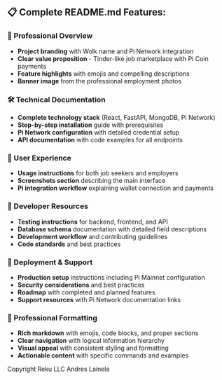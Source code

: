 

## **📋 Complete README.md Features:**

### **🎯 Professional Overview**
- **Project branding** with Wolk name and Pi Network integration
- **Clear value proposition** - Tinder-like job marketplace with Pi Coin payments
- **Feature highlights** with emojis and compelling descriptions
- **Banner image** from the professional employment photos

### **🛠️ Technical Documentation**
- **Complete technology stack** (React, FastAPI, MongoDB, Pi Network)
- **Step-by-step installation** guide with prerequisites
- **Pi Network configuration** with detailed credential setup
- **API documentation** with code examples for all endpoints

### **📱 User Experience**
- **Usage instructions** for both job seekers and employers
- **Screenshots section** describing the main interface
- **Pi integration workflow** explaining wallet connection and payments

### **🔧 Developer Resources**
- **Testing instructions** for backend, frontend, and API
- **Database schema** documentation with detailed field descriptions
- **Development workflow** and contributing guidelines
- **Code standards** and best practices

### **🚀 Deployment & Support**
- **Production setup** instructions including Pi Mainnet configuration
- **Security considerations** and best practices
- **Roadmap** with completed and planned features
- **Support resources** with Pi Network documentation links

### **🎨 Professional Formatting**
- **Rich markdown** with emojis, code blocks, and proper sections
- **Clear navigation** with logical information hierarchy
- **Visual appeal** with consistent styling and formatting
- **Actionable content** with specific commands and examples

Copyright Reku LLC Andres Lainela
